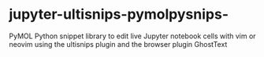 # jupyter-ultisnips-pymolpysnips-
PyMOL Python snippet library to edit live Jupyter notebook cells with vim or neovim using the ultisnips plugin and the browser plugin GhostText
